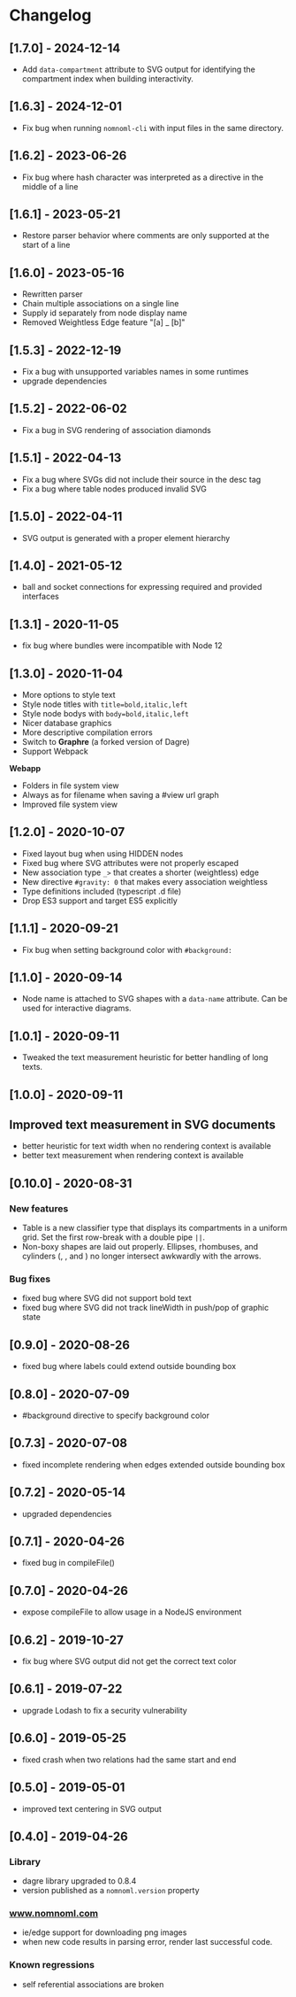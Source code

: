 # Changelog

## [1.7.0] - 2024-12-14

- Add `data-compartment` attribute to SVG output for identifying the compartment index when building interactivity.

## [1.6.3] - 2024-12-01

- Fix bug when running `nomnoml-cli` with input files in the same directory.

## [1.6.2] - 2023-06-26

- Fix bug where hash character was interpreted as a directive in the middle of a line

## [1.6.1] - 2023-05-21

- Restore parser behavior where comments are only supported at the start of a line

## [1.6.0] - 2023-05-16

- Rewritten parser
- Chain multiple associations on a single line
- Supply id separately from node display name
- Removed Weightless Edge feature "[a] \_ [b]"

## [1.5.3] - 2022-12-19

- Fix a bug with unsupported variables names in some runtimes
- upgrade dependencies

## [1.5.2] - 2022-06-02

- Fix a bug in SVG rendering of association diamonds

## [1.5.1] - 2022-04-13

- Fix a bug where SVGs did not include their source in the desc tag
- Fix a bug where table nodes produced invalid SVG

## [1.5.0] - 2022-04-11

- SVG output is generated with a proper element hierarchy

## [1.4.0] - 2021-05-12

- ball and socket connections for expressing required and provided interfaces

## [1.3.1] - 2020-11-05

- fix bug where bundles were incompatible with Node 12

## [1.3.0] - 2020-11-04

- More options to style text
- Style node titles with `title=bold,italic,left`
- Style node bodys with `body=bold,italic,left`
- Nicer database graphics
- More descriptive compilation errors
- Switch to **Graphre** (a forked version of Dagre)
- Support Webpack

**Webapp**

- Folders in file system view
- Always as for filename when saving a #view url graph
- Improved file system view

## [1.2.0] - 2020-10-07

- Fixed layout bug when using HIDDEN nodes
- Fixed bug where SVG attributes were not properly escaped
- New association type `_>` that creates a shorter (weightless) edge
- New directive `#gravity: 0` that makes every association weightless
- Type definitions included (typescript .d file)
- Drop ES3 support and target ES5 explicitly

## [1.1.1] - 2020-09-21

- Fix bug when setting background color with `#background:`

## [1.1.0] - 2020-09-14

- Node name is attached to SVG shapes with a `data-name` attribute. Can be used for interactive diagrams.

## [1.0.1] - 2020-09-11

- Tweaked the text measurement heuristic for better handling of long texts.

## [1.0.0] - 2020-09-11

## Improved text measurement in SVG documents

- better heuristic for text width when no rendering context is available
- better text measurement when rendering context is available

## [0.10.0] - 2020-08-31

### New features

- Table is a new classifier type that displays its compartments in a uniform grid.
  Set the first row-break with a double pipe `||`.
- Non-boxy shapes are laid out properly. Ellipses, rhombuses, and cylinders (<usecase>, <choice>, and <database>) no longer intersect awkwardly with the arrows.

### Bug fixes

- fixed bug where SVG did not support bold text
- fixed bug where SVG did not track lineWidth in push/pop of graphic state

## [0.9.0] - 2020-08-26

- fixed bug where labels could extend outside bounding box

## [0.8.0] - 2020-07-09

- #background directive to specify background color

## [0.7.3] - 2020-07-08

- fixed incomplete rendering when edges extended outside bounding box

## [0.7.2] - 2020-05-14

- upgraded dependencies

## [0.7.1] - 2020-04-26

- fixed bug in compileFile()

## [0.7.0] - 2020-04-26

- expose compileFile to allow usage in a NodeJS environment

## [0.6.2] - 2019-10-27

- fix bug where SVG output did not get the correct text color

## [0.6.1] - 2019-07-22

- upgrade Lodash to fix a security vulnerability

## [0.6.0] - 2019-05-25

- fixed crash when two relations had the same start and end

## [0.5.0] - 2019-05-01

- improved text centering in SVG output

## [0.4.0] - 2019-04-26

### Library

- dagre library upgraded to 0.8.4
- version published as a `nomnoml.version` property

### www.nomnoml.com

- ie/edge support for downloading png images
- when new code results in parsing error, render last successful code.

### Known regressions

- self referential associations are broken
